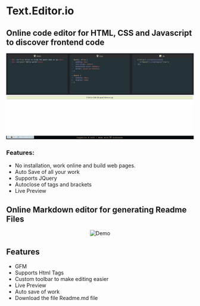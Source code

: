 # Text.Editor.io

## Online code editor for HTML, CSS and Javascript to discover frontend code

<div align="center">
  <img alt="Demo" src="./src/Assets/web.gif"/>
</div>

### Features:

- No installation, work online and build web pages.
- Auto Save of all your work
- Supports JQuery
- Autoclose of tags and brackets
- Live Preview

## Online Markdown editor for generating Readme Files

<div align="center">
  <img alt="Demo" src="./src/Assets/markdown.gif"/>
</div>

## Features

- GFM
- Supports Html Tags
- Custom toolbar to make editing easier
- Live Preview
- Auto save of work
- Download the file Readme.md file
